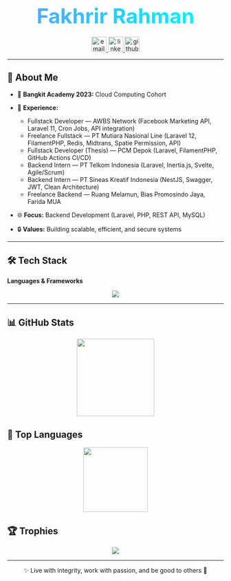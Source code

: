 <h1 align="center">
  <span style="background: linear-gradient(90deg, #4facfe 0%, #00f2fe 100%);
               -webkit-background-clip: text;
               -webkit-text-fill-color: transparent;
               font-size: 3rem;
               font-weight: bold;">
    Fakhrir Rahman
  </span>
</h1>

<div align="center">
  <a href="mailto:fakhrirrahman7@gmail.com" target="_blank">
    <img src="https://img.shields.io/badge/Email-D14836?style=for-the-badge&logo=gmail&logoColor=white" height="35" alt="email logo" />
  </a>
  <a href="https://www.linkedin.com/in/fahrirrahman/" target="_blank">
    <img src="https://img.shields.io/badge/LinkedIn-0077B5?style=for-the-badge&logo=linkedin&logoColor=white" height="35" alt="linkedin logo" />
  </a>
  <a href="https://github.com/fakhrirrahman" target="_blank">
    <img src="https://img.shields.io/badge/GitHub-181717?style=for-the-badge&logo=github&logoColor=white" height="35" alt="github logo" />
  </a>
</div>

---

## 👤 About Me
- 🚀 **Bangkit Academy 2023:** Cloud Computing Cohort  
- 💼 **Experience:**  
  - Fullstack Developer — AWBS Network (Facebook Marketing API, Laravel 11, Cron Jobs, API integration)  
  - Freelance Fullstack — PT Mutiara Nasional Line (Laravel 12, FilamentPHP, Redis, Midtrans, Spatie Permission, API)  
  - Fullstack Developer (Thesis) — PCM Depok (Laravel, FilamentPHP, GitHub Actions CI/CD)  
  - Backend Intern — PT Telkom Indonesia (Laravel, Inertia.js, Svelte, Agile/Scrum)  
  - Backend Intern — PT Sineas Kreatif Indonesia (NestJS, Swagger, JWT, Clean Architecture)  
  - Freelance Backend — Ruang Melamun, Bias Promosindo Jaya, Farida MUA  

- 🌐 **Focus:** Backend Development (Laravel, PHP, REST API, MySQL)  
- 🔒 **Values:** Building scalable, efficient, and secure systems  

---

## 🛠 Tech Stack

**Languages & Frameworks**
<div align="center">
  <img src="https://skillicons.dev/icons?i=php,laravel,javascript,typescript,nodejs,express,react,svelte,python,go,mysql,docker,redis" />
</div>

---

## 📊 GitHub Stats
<div align="center">
  <img height="180em" src="https://github-readme-stats.vercel.app/api?username=fakhrirrahman&show_icons=true&count_private=true&include_all_commits=true&theme=radical" />
</div>

## 📌 Top Languages
<div align="center">
  <img height="150em" src="https://github-readme-stats.vercel.app/api/top-langs?username=fakhrirrahman&layout=compact&theme=radical&show_icons=true" />
</div>

## 🏆 Trophies
<div align="center">
  <img src="https://github-profile-trophy.vercel.app/?username=fakhrirrahman&theme=radical&no-frame=false&no-bg=false&margin-w=4" />
</div>

---

<p align="center">✨ Live with integrity, work with passion, and be good to others 🚀</p>
